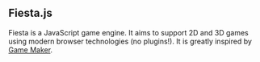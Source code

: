 ## Fiesta.js

Fiesta is a JavaScript game engine. It aims to support 2D and 3D games using modern browser technologies (no plugins!). It is greatly inspired by [Game Maker](http://www.yoyogames.com/make).
